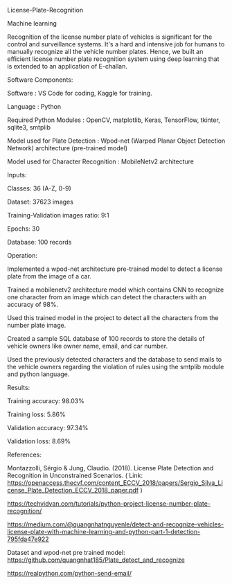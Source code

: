 License-Plate-Recognition

Machine learning

Recognition of the license number plate of vehicles is significant for the control and surveillance systems. It's a hard and intensive job for humans to manually recognize all the vehicle number plates. Hence, we built an efficient license number plate recognition system using deep learning that is extended to an application of E-challan.

Software Components:

Software : VS Code for coding, Kaggle for training.

Language : Python

Required Python Modules : OpenCV, matplotlib, Keras, TensorFlow, tkinter, sqlite3, smtplib

Model used for Plate Detection : Wpod-net (Warped Planar Object Detection Network) architecture (pre-trained model)

Model used for Character Recognition : MobileNetv2 architecture

Inputs:

Classes: 36 (A-Z, 0-9)

Dataset: 37623 images

Training-Validation images ratio: 9:1

Epochs: 30

Database: 100 records

Operation:

Implemented a wpod-net architecture pre-trained model to detect a license plate from the image of a car.

Trained a mobilenetv2 architecture model which contains CNN to recognize one character from an image which can detect the characters with an accuracy of 98%.

Used this trained model in the project to detect all the characters from the number plate image.

Created a sample SQL database of 100 records to store the details of vehicle owners like owner name, email, and car number.

Used the previously detected characters and the database to send mails to the vehicle owners regarding the violation of rules using the smtplib module and python language.

Results:

Training accuracy: 98.03%

Training loss: 5.86%

Validation accuracy: 97.34%

Validation loss: 8.69%

References:

Montazzolli, Sérgio & Jung, Claudio. (2018). License Plate Detection and Recognition in Unconstrained Scenarios. ( Link: https://openaccess.thecvf.com/content_ECCV_2018/papers/Sergio_Silva_License_Plate_Detection_ECCV_2018_paper.pdf )

https://techvidvan.com/tutorials/python-project-license-number-plate-recognition/

https://medium.com/@quangnhatnguyenle/detect-and-recognize-vehicles-license-plate-with-machine-learning-and-python-part-1-detection-795fda47e922

Dataset and wpod-net pre trained model: https://github.com/quangnhat185/Plate_detect_and_recognize

https://realpython.com/python-send-email/
